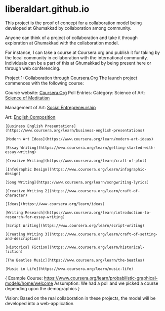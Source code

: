 # liberaldart.github.io
This project is the proof of concept for a collaboration model being developed
at Ghumakkad by collaboration among community.

Anyone can think of a project of collaboration and take it through exploration
at Ghumakkad with the collaboration model.

For instance, I can take a course at Coursera.org and publish it for taking
by the local community in collaboration with the international community. Individuals 
can be a part of this at Ghumakkad by being present here or through web conferencing.

Project 1:
Collaboration through Coursera.Org
  The launch project commences with the following course:
  
  Course website: [Coursera.Org](www.coursera.org)
  Poll Entries:
  Category: Science of Art:
    [Science of Meditation](https://www.coursera.org/learn/science-of-meditation)
    
  Management of Art:
    [Social Entrepreneurship](https://www.coursera.org/specializations/social-entrepreneurship-cbs)
    
  Art:
    [English Composition](https://www.coursera.org/learn/english-composition)
    
    [Business English Presentations](https://www.coursera.org/learn/business-english-presentations)
    
    [Modern Art Ideas](https://www.coursera.org/learn/modern-art-ideas)
    
    [Essay Writing](https://www.coursera.org/learn/getting-started-with-essay-writing)
    
    [Creative Writing](https://www.coursera.org/learn/craft-of-plot)
    
    [InfoGraphic Design](https://www.coursera.org/learn/infographic-design)
    
    [Song Writing](https://www.coursera.org/learn/songwriting-lyrics)
    
    [Creative Writing 2](https://www.coursera.org/learn/craft-of-character)
    
    [Ideas](https://www.coursera.org/learn/ideas)
    
    [Writing Research](https://www.coursera.org/learn/introduction-to-research-for-essay-writing)
    
    [Script Writing](https://www.coursera.org/learn/script-writing)
    
    [Creating Writing 3](https://www.coursera.org/learn/craft-of-setting-and-description)
    
    [Historical Fiction](https://www.coursera.org/learn/historical-fiction)
    
    [The Beatles Music](https://www.coursera.org/learn/the-beatles)
    
    [Music in Life](https://www.coursera.org/learn/music-life)
    
    
    
  {
  Example Course: https://www.coursera.org/learn/probabilistic-graphical-models/home/welcome
    Assumption: We had a poll and we picked a course depending upon the demographics
  }

Vision:
  Based on the real collaboration in these projects, the model will be developed into a web-application.
